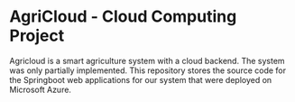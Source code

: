 # **AgriCloud - Cloud Computing Project**
Agricloud is a smart agriculture system with a cloud backend. The system was only partially implemented. This repository stores the source code for the Springboot web applications for our system that were deployed on Microsoft Azure.
